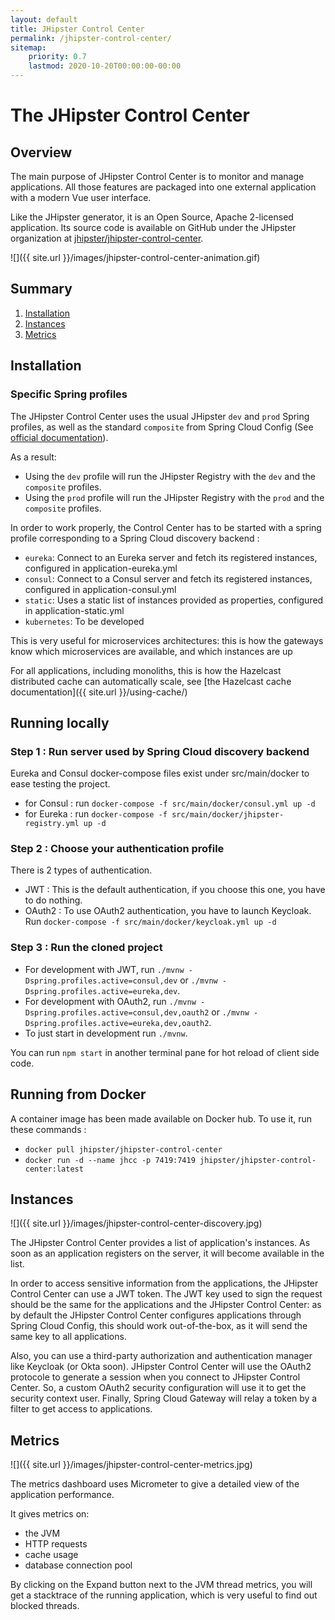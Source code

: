 ```yaml
---
layout: default
title: JHipster Control Center
permalink: /jhipster-control-center/
sitemap:
    priority: 0.7
    lastmod: 2020-10-20T00:00:00-00:00
---
```


# <i class="fa fa-dashboard"></i> The JHipster Control Center

## Overview

The main purpose of JHipster Control Center is to monitor and manage applications.
All those features are packaged into one external application with a modern Vue user interface.

Like the JHipster generator, it is an Open Source, Apache 2-licensed application. Its source code is available on GitHub under the JHipster organization at [jhipster/jhipster-control-center](https://github.com/jhipster/jhipster-control-center).

![]({{ site.url }}/images/jhipster-control-center-animation.gif)

## Summary

1. [Installation](#installation)
2. [Instances](#instances)
4. [Metrics](#metrics)

## <a name="installation"></a> Installation

### Specific Spring profiles

The JHipster Control Center uses the usual JHipster `dev` and `prod` Spring profiles, as well as the standard `composite` from Spring Cloud Config (See [official documentation](https://cloud.spring.io/spring-cloud-config/multi/multi__spring_cloud_config_server.html#composite-environment-repositories)).

As a result:

- Using the `dev` profile will run the JHipster Registry with the `dev` and the `composite` profiles.
- Using the `prod` profile will run the JHipster Registry with the `prod` and the `composite` profiles.

In order to work properly, the Control Center has to be started with a spring profile corresponding to a Spring Cloud discovery backend :

- `eureka`: Connect to an Eureka server and fetch its registered instances, configured in application-eureka.yml
- `consul`: Connect to a Consul server and fetch its registered instances, configured in application-consul.yml
- `static`: Uses a static list of instances provided as properties, configured in application-static.yml
- `kubernetes`: To be developed

This is very useful for microservices architectures: this is how the gateways know which microservices are available, and which instances are up

For all applications, including monoliths, this is how the Hazelcast distributed cache can automatically scale, see [the Hazelcast cache documentation]({{ site.url }}/using-cache/)

## Running locally

### Step 1 : Run server used by Spring Cloud discovery backend

Eureka and Consul docker-compose files exist under src/main/docker to ease testing the project.

- for Consul : run `docker-compose -f src/main/docker/consul.yml up -d`
- for Eureka : run `docker-compose -f src/main/docker/jhipster-registry.yml up -d`

### Step 2 : Choose your authentication profile

There is 2 types of authentication.

- JWT : This is the default authentication, if you choose this one, you have to do nothing.
- OAuth2 : To use OAuth2 authentication, you have to launch Keycloak. Run `docker-compose -f src/main/docker/keycloak.yml up -d`

### Step 3 : Run the cloned project

- For development with JWT, run `./mvnw -Dspring.profiles.active=consul,dev` or `./mvnw -Dspring.profiles.active=eureka,dev`.
- For development with OAuth2, run `./mvnw -Dspring.profiles.active=consul,dev,oauth2` or `./mvnw -Dspring.profiles.active=eureka,dev,oauth2`.
- To just start in development run `./mvnw`.

You can run `npm start` in another terminal pane for hot reload of client side code.

## Running from Docker

A container image has been made available on Docker hub. To use it, run these commands :

- `docker pull jhipster/jhipster-control-center`
- `docker run -d --name jhcc -p 7419:7419 jhipster/jhipster-control-center:latest`

## <a name="instances"></a> Instances

![]({{ site.url }}/images/jhipster-control-center-discovery.jpg)

The JHipster Control Center provides a list of application's instances. As soon as an application registers on the server, it will become available in the list.

In order to access sensitive information from the applications, the JHipster Control Center can use a JWT token. The JWT key used to sign the request should be the same for the applications and the JHipster Control Center: as by default the JHipster Control Center configures applications through Spring Cloud Config, this should work out-of-the-box, as it will send the same key to all applications.

Also, you can use a third-party authorization and authentication manager like Keycloak (or Okta soon). JHipster Control Center will use the OAuth2 protocole to generate a session when you connect to JHipster Control Center. So, a custom OAuth2 security configuration will use it to get the security context user. Finally, Spring Cloud Gateway will relay a token by a filter to get access to applications.

## <a name="metrics"></a> Metrics

![]({{ site.url }}/images/jhipster-control-center-metrics.jpg)

The metrics dashboard uses Micrometer to give a detailed view of the application performance.

It gives metrics on:

- the JVM
- HTTP requests
- cache usage
- database connection pool

By clicking on the Expand button next to the JVM thread metrics, you will get a stacktrace of the running application, which is very useful to find out blocked threads.
